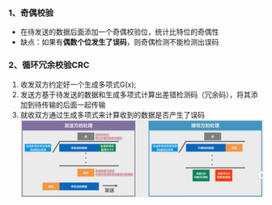 ### 1、奇偶校验
+ 在待发送的数据后面添加一个奇偶校验位，统计比特位的奇偶性
+ 缺点：如果有**偶数个位发生了误码**，则奇偶检测不能检测出误码
### 2、循环冗余校验CRC
1. 收发双方约定好一个生成多项式G(x);
2. 发送方基于待发送的数据和生成多项式计算出差错检测码（冗余码），将其添加到待传输的后面一起传输
3. 就收双方通过生成多项式来计算收到的数据是否产生了误码
![换算单位](计算机网络/imgs/3.3(1).png)
